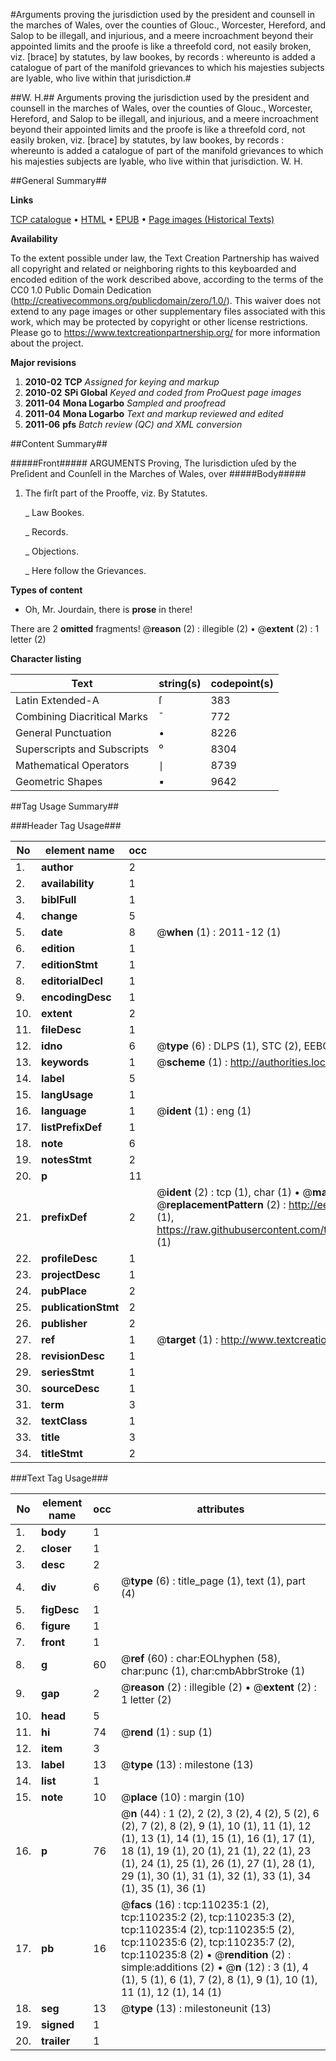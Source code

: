 #Arguments proving the jurisdiction used by the president and counsell in the marches of Wales, over the counties of Glouc., Worcester, Hereford, and Salop to be illegall, and injurious, and a meere incroachment beyond their appointed limits and the proofe is like a threefold cord, not easily broken, viz. [brace] by statutes, by law bookes, by records : whereunto is added a catalogue of part of the manifold grievances to which his majesties subjects are lyable, who live within that jurisdiction.#

##W. H.##
Arguments proving the jurisdiction used by the president and counsell in the marches of Wales, over the counties of Glouc., Worcester, Hereford, and Salop to be illegall, and injurious, and a meere incroachment beyond their appointed limits and the proofe is like a threefold cord, not easily broken, viz. [brace] by statutes, by law bookes, by records : whereunto is added a catalogue of part of the manifold grievances to which his majesties subjects are lyable, who live within that jurisdiction.
W. H.

##General Summary##

**Links**

[TCP catalogue](http://www.ota.ox.ac.uk/tcp/)  • 
[HTML](http://tei.it.ox.ac.uk/tcp/Texts-HTML/free/A43/A43359.html)  • 
[EPUB](http://tei.it.ox.ac.uk/tcp/Texts-EPUB/free/A43/A43359.epub) • 
[Page images (Historical Texts)](https://historicaltexts.jisc.ac.uk/eebo-31354705e)

**Availability**

To the extent possible under law, the Text Creation Partnership has waived all copyright and related or neighboring rights to this keyboarded and encoded edition of the work described above, according to the terms of the CC0 1.0 Public Domain Dedication (http://creativecommons.org/publicdomain/zero/1.0/). This waiver does not extend to any page images or other supplementary files associated with this work, which may be protected by copyright or other license restrictions. Please go to https://www.textcreationpartnership.org/ for more information about the project.

**Major revisions**

1. __2010-02__ __TCP__ *Assigned for keying and markup*
1. __2010-02__ __SPi Global__ *Keyed and coded from ProQuest page images*
1. __2011-04__ __Mona Logarbo__ *Sampled and proofread*
1. __2011-04__ __Mona Logarbo__ *Text and markup reviewed and edited*
1. __2011-06__ __pfs__ *Batch review (QC) and XML conversion*

##Content Summary##

#####Front#####
ARGUMENTS Proving, The Iurisdiction uſed by the Preſident and Counſell in the Marches of Wales, over
#####Body#####

1. The firſt part of the Prooffe, viz. By Statutes.

    _ Law Bookes.

    _ Records.

    _ Objections.

    _ Here follow the Grievances.

**Types of content**

  * Oh, Mr. Jourdain, there is **prose** in there!

There are 2 **omitted** fragments! 
 @__reason__ (2) : illegible (2)  •  @__extent__ (2) : 1 letter (2)

**Character listing**


|Text|string(s)|codepoint(s)|
|---|---|---|
|Latin Extended-A|ſ|383|
|Combining             Diacritical Marks|̄|772|
|General Punctuation|•|8226|
|Superscripts             and Subscripts|⁰|8304|
|Mathematical Operators|∣|8739|
|Geometric Shapes|▪|9642|

##Tag Usage Summary##

###Header Tag Usage###

|No|element name|occ|attributes|
|---|---|---|---|
|1.|__author__|2||
|2.|__availability__|1||
|3.|__biblFull__|1||
|4.|__change__|5||
|5.|__date__|8| @__when__ (1) : 2011-12 (1)|
|6.|__edition__|1||
|7.|__editionStmt__|1||
|8.|__editorialDecl__|1||
|9.|__encodingDesc__|1||
|10.|__extent__|2||
|11.|__fileDesc__|1||
|12.|__idno__|6| @__type__ (6) : DLPS (1), STC (2), EEBO-CITATION (1), OCLC (1), VID (1)|
|13.|__keywords__|1| @__scheme__ (1) : http://authorities.loc.gov/ (1)|
|14.|__label__|5||
|15.|__langUsage__|1||
|16.|__language__|1| @__ident__ (1) : eng (1)|
|17.|__listPrefixDef__|1||
|18.|__note__|6||
|19.|__notesStmt__|2||
|20.|__p__|11||
|21.|__prefixDef__|2| @__ident__ (2) : tcp (1), char (1)  •  @__matchPattern__ (2) : ([0-9\-]+):([0-9IVX]+) (1), (.+) (1)  •  @__replacementPattern__ (2) : http://eebo.chadwyck.com/downloadtiff?vid=$1&page=$2 (1), https://raw.githubusercontent.com/textcreationpartnership/Texts/master/tcpchars.xml#$1 (1)|
|22.|__profileDesc__|1||
|23.|__projectDesc__|1||
|24.|__pubPlace__|2||
|25.|__publicationStmt__|2||
|26.|__publisher__|2||
|27.|__ref__|1| @__target__ (1) : http://www.textcreationpartnership.org/docs/. (1)|
|28.|__revisionDesc__|1||
|29.|__seriesStmt__|1||
|30.|__sourceDesc__|1||
|31.|__term__|3||
|32.|__textClass__|1||
|33.|__title__|3||
|34.|__titleStmt__|2||


###Text Tag Usage###

|No|element name|occ|attributes|
|---|---|---|---|
|1.|__body__|1||
|2.|__closer__|1||
|3.|__desc__|2||
|4.|__div__|6| @__type__ (6) : title_page (1), text (1), part (4)|
|5.|__figDesc__|1||
|6.|__figure__|1||
|7.|__front__|1||
|8.|__g__|60| @__ref__ (60) : char:EOLhyphen (58), char:punc (1), char:cmbAbbrStroke (1)|
|9.|__gap__|2| @__reason__ (2) : illegible (2)  •  @__extent__ (2) : 1 letter (2)|
|10.|__head__|5||
|11.|__hi__|74| @__rend__ (1) : sup (1)|
|12.|__item__|3||
|13.|__label__|13| @__type__ (13) : milestone (13)|
|14.|__list__|1||
|15.|__note__|10| @__place__ (10) : margin (10)|
|16.|__p__|76| @__n__ (44) : 1 (2), 2 (2), 3 (2), 4 (2), 5 (2), 6 (2), 7 (2), 8 (2), 9 (1), 10 (1), 11 (1), 12 (1), 13 (1), 14 (1), 15 (1), 16 (1), 17 (1), 18 (1), 19 (1), 20 (1), 21 (1), 22 (1), 23 (1), 24 (1), 25 (1), 26 (1), 27 (1), 28 (1), 29 (1), 30 (1), 31 (1), 32 (1), 33 (1), 34 (1), 35 (1), 36 (1)|
|17.|__pb__|16| @__facs__ (16) : tcp:110235:1 (2), tcp:110235:2 (2), tcp:110235:3 (2), tcp:110235:4 (2), tcp:110235:5 (2), tcp:110235:6 (2), tcp:110235:7 (2), tcp:110235:8 (2)  •  @__rendition__ (2) : simple:additions (2)  •  @__n__ (12) : 3 (1), 4 (1), 5 (1), 6 (1), 7 (2), 8 (1), 9 (1), 10 (1), 11 (1), 12 (1), 14 (1)|
|18.|__seg__|13| @__type__ (13) : milestoneunit (13)|
|19.|__signed__|1||
|20.|__trailer__|1||
